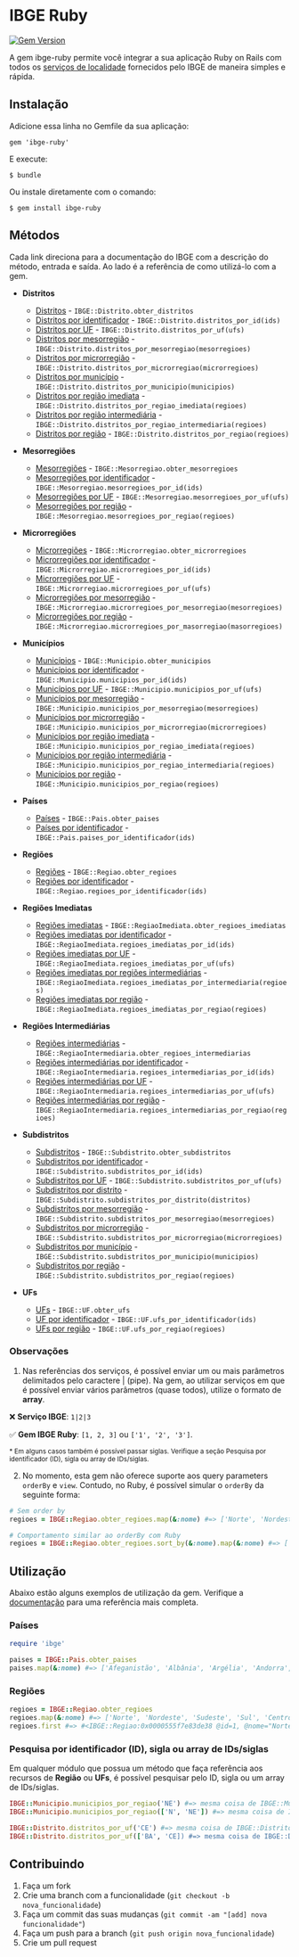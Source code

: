 # IBGE Ruby

[![Gem Version](https://badge.fury.io/rb/ibge-ruby.svg)](http://badge.fury.io/rb/ibge-ruby)

A gem ibge-ruby permite você integrar a sua aplicação Ruby on Rails com todos os [serviços de localidade](https://servicodados.ibge.gov.br/api/docs/localidades) fornecidos pelo IBGE de maneira simples e rápida.

## Instalação

Adicione essa linha no Gemfile da sua aplicação:

    gem 'ibge-ruby'

E execute:

    $ bundle

Ou instale diretamente com o comando:

    $ gem install ibge-ruby

## Métodos

Cada link direciona para a documentação do IBGE com a descrição do método, entrada e saída. Ao lado é a referência de como utilizá-lo com a gem.

* __Distritos__
  * [Distritos](https://servicodados.ibge.gov.br/api/docs/localidades#api-Distritos-distritosGet) - `IBGE::Distrito.obter_distritos`
  * [Distritos por identificador](https://servicodados.ibge.gov.br/api/docs/localidades#api-Distritos-distritosIdGet) - `IBGE::Distrito.distritos_por_id(ids)`
  * [Distritos por UF](https://servicodados.ibge.gov.br/api/docs/localidades#api-Distritos-estadosUFDistritosGet) - `IBGE::Distrito.distritos_por_uf(ufs)`
  * [Distritos por mesorregião](https://servicodados.ibge.gov.br/api/docs/localidades#api-Distritos-mesorregioesMesorregiaoDistritosGet) - `IBGE::Distrito.distritos_por_mesorregiao(mesorregioes)`
  * [Distritos por microrregião](https://servicodados.ibge.gov.br/api/docs/localidades#api-Distritos-microrregioesMicrorregiaoDistritosGet) - `IBGE::Distrito.distritos_por_microrregiao(microrregioes)`
  * [Distritos por município](https://servicodados.ibge.gov.br/api/docs/localidades#api-Distritos-municipiosMunicipioDistritosGet) - `IBGE::Distrito.distritos_por_municipio(municipios)`
  * [Distritos por região imediata](https://servicodados.ibge.gov.br/api/docs/localidades#api-Distritos-regioesImediatasRegiaoImediataDistritosGet) - `IBGE::Distrito.distritos_por_regiao_imediata(regioes)`
  * [Distritos por região intermediária](https://servicodados.ibge.gov.br/api/docs/localidades#api-Distritos-regioesIntermediariasRegiaoIntermediariaDistritosGet) - `IBGE::Distrito.distritos_por_regiao_intermediaria(regioes)`
  * [Distritos por região](https://servicodados.ibge.gov.br/api/docs/localidades#api-Distritos-regioesMacrorregiaoDistritosGet) - `IBGE::Distrito.distritos_por_regiao(regioes)`

* __Mesorregiões__
  * [Mesorregiões](https://servicodados.ibge.gov.br/api/docs/localidades#api-Mesorregioes-mesorregioesGet) - `IBGE::Mesorregiao.obter_mesorregioes`
  * [Mesorregiões por identificador](https://servicodados.ibge.gov.br/api/docs/localidades#api-Mesorregioes-mesorregioesMesorregiaoGet) - `IBGE::Mesorregiao.mesorregioes_por_id(ids)`
  * [Mesorregiões por UF](https://servicodados.ibge.gov.br/api/docs/localidades#api-Mesorregioes-estadosUFMesorregioesGet) - `IBGE::Mesorregiao.mesorregioes_por_uf(ufs)`
  * [Mesorregiões por região](https://servicodados.ibge.gov.br/api/docs/localidades#api-Mesorregioes-regioesMacrorregiaoMesorregioesGet) - `IBGE::Mesorregiao.mesorregioes_por_regiao(regioes)` 
  
* __Microrregiões__
  * [Microrregiões](https://servicodados.ibge.gov.br/api/docs/localidades#api-Microrregioes-microrregioesGet) - `IBGE::Microrregiao.obter_microrregioes`
  * [Microrregiões por identificador](https://servicodados.ibge.gov.br/api/docs/localidades#api-Microrregioes-microrregioesMicrorregiaoGet) - `IBGE::Microrregiao.microrregioes_por_id(ids)`
  * [Microrregiões por UF](https://servicodados.ibge.gov.br/api/docs/localidades#api-Microrregioes-estadosUFMicrorregioesGet) - `IBGE::Microrregiao.microrregioes_por_uf(ufs)`
  * [Microrregiões por mesorregião](https://servicodados.ibge.gov.br/api/docs/localidades#api-Microrregioes-mesorregioesMesorregiaoMicrorregioesGet) - `IBGE::Microrregiao.microrregioes_por_mesorregiao(mesorregioes)`
  * [Microrregiões por região](https://servicodados.ibge.gov.br/api/docs/localidades#api-Microrregioes-regioesMacrorregiaoMicrorregioesGet) - `IBGE::Microrregiao.microrregioes_por_masorregiao(masorregioes)`

* __Municípios__
  * [Municípios](https://servicodados.ibge.gov.br/api/docs/localidades#api-Municipios-municipiosGet) - `IBGE::Municipio.obter_municipios`
  * [Municípios por identificador](https://servicodados.ibge.gov.br/api/docs/localidades#api-Municipios-municipiosMunicipioGet) - `IBGE::Municipio.municipios_por_id(ids)`
  * [Municípios por UF](https://servicodados.ibge.gov.br/api/docs/localidades#api-Municipios-estadosUFMunicipiosGet) - `IBGE::Municipio.municipios_por_uf(ufs)`
  * [Municípios por mesorregião](https://servicodados.ibge.gov.br/api/docs/localidades#api-Municipios-mesorregioesMesorregiaoMunicipiosGet) - `IBGE::Municipio.municipios_por_mesorregiao(mesorregioes)`
  * [Municípios por microrregião](https://servicodados.ibge.gov.br/api/docs/localidades#api-Municipios-microrregioesMicrorregiaoMunicipiosGet) - `IBGE::Municipio.municipios_por_microrregiao(microrregioes)`
  * [Municípios por região imediata](https://servicodados.ibge.gov.br/api/docs/localidades#api-Municipios-regioesImediatasRegiaoImediataMunicipiosGet) - `IBGE::Municipio.municipios_por_regiao_imediata(regioes)`
  * [Municípios por região intermediária](https://servicodados.ibge.gov.br/api/docs/localidades#api-Municipios-regioesIntermediariasRegiaoIntermediariaMunicipiosGet) - `IBGE::Municipio.municipios_por_regiao_intermediaria(regioes)`
  * [Municípios por região](https://servicodados.ibge.gov.br/api/docs/localidades#api-Municipios-regioesMacrorregiaoMunicipiosGet) - `IBGE::Municipio.municipios_por_regiao(regioes)`
  
* __Países__
  * [Países](https://servicodados.ibge.gov.br/api/docs/localidades#api-Paises-paisesGet) - `IBGE::Pais.obter_paises`
  * [Países por identificador](https://servicodados.ibge.gov.br/api/docs/localidades#api-Paises-paisesPaisGet) - `IBGE::Pais.paises_por_identificador(ids)`
  
* __Regiões__
  * [Regiões](https://servicodados.ibge.gov.br/api/docs/localidades#api-Regioes-regioesGet) - `IBGE::Regiao.obter_regioes`
  * [Regiões por identificador](https://servicodados.ibge.gov.br/api/docs/localidades#api-Regioes-regioesMacrorregiaoGet) - `IBGE::Regiao.regioes_por_identificador(ids)`
  
* __Regiões Imediatas__
  * [Regiões imediatas](https://servicodados.ibge.gov.br/api/docs/localidades#api-RegioesImediatas-regioesImediatasGet) - `IBGE::RegiaoImediata.obter_regioes_imediatas`
  * [Regiões imediatas por identificador](https://servicodados.ibge.gov.br/api/docs/localidades#api-RegioesImediatas-regioesImediatasRegiaoImediataGet) - `IBGE::RegiaoImediata.regioes_imediatas_por_id(ids)`
  * [Regiões imediatas por UF](https://servicodados.ibge.gov.br/api/docs/localidades#api-RegioesImediatas-estadosUFRegioesImediatasGet) - `IBGE::RegiaoImediata.regioes_imediatas_por_uf(ufs)`
  * [Regiões imediatas por regiões intermediárias](https://servicodados.ibge.gov.br/api/docs/localidades#api-RegioesImediatas-regioesIntermediariasRegiaoIntermediariaRegioesImediatasGet) - `IBGE::RegiaoImediata.regioes_imediatas_por_intermediaria(regioes)`
  * [Regiões imediatas por região](https://servicodados.ibge.gov.br/api/docs/localidades#api-RegioesImediatas-regioesMacrorregiaoRegioesImediatasGet) - `IBGE::RegiaoImediata.regioes_imediatas_por_regiao(regioes)`
  
* __Regiões Intermediárias__
  * [Regiões intermediárias](https://servicodados.ibge.gov.br/api/docs/localidades#api-RegioesIntermediarias-regioesIntermediariasGet) - `IBGE::RegiaoIntermediaria.obter_regioes_intermediarias`
  * [Regiões intermediárias por identificador](https://servicodados.ibge.gov.br/api/docs/localidades#api-RegioesIntermediarias-regioesIntermediariasRegiaoIntermediariaGet) - `IBGE::RegiaoIntermediaria.regioes_intermediarias_por_id(ids)`
  * [Regiões intermediárias por UF](https://servicodados.ibge.gov.br/api/docs/localidades#api-RegioesIntermediarias-estadosUFRegioesIntermediariasGet) - `IBGE::RegiaoIntermediaria.regioes_intermediarias_por_uf(ufs)`
  * [Regiões intermediárias por região](https://servicodados.ibge.gov.br/api/docs/localidades#api-RegioesIntermediarias-regioesMacrorregiaoRegioesIntermediariasGet) - `IBGE::RegiaoIntermediaria.regioes_intermediarias_por_regiao(regioes)`
  
* __Subdistritos__
  * [Subdistritos](https://servicodados.ibge.gov.br/api/docs/localidades#api-Subdistritos-subdistritosGet) - `IBGE::Subdistrito.obter_subdistritos`
  * [Subdistritos por identificador](https://servicodados.ibge.gov.br/api/docs/localidades#api-Subdistritos-subdistritosIdGet) - `IBGE::Subdistrito.subdistritos_por_id(ids)`
  * [Subdistritos por UF](https://servicodados.ibge.gov.br/api/docs/localidades#api-Subdistritos-estadosUFSubdistritosGet) - `IBGE::Subdistrito.subdistritos_por_uf(ufs)`
  * [Subdistritos por distrito](https://servicodados.ibge.gov.br/api/docs/localidades#api-Subdistritos-distritosDistritoSubdistritosGet) - `IBGE::Subdistrito.subdistritos_por_distrito(distritos)`
  * [Subdistritos por mesorregião](https://servicodados.ibge.gov.br/api/docs/localidades#api-Subdistritos-mesorregioesMesorregiaoSubdistritosGet) - `IBGE::Subdistrito.subdistritos_por_mesorregiao(mesorregioes)`
  * [Subdistritos por microrregião](https://servicodados.ibge.gov.br/api/docs/localidades#api-Subdistritos-microrregioesMicrorregiaoSubdistritosGet) - `IBGE::Subdistrito.subdistritos_por_microrregiao(microrregioes)`
  * [Subdistritos por município](https://servicodados.ibge.gov.br/api/docs/localidades#api-Subdistritos-municipiosMunicipioSubdistritosGet) - `IBGE::Subdistrito.subdistritos_por_municipio(municipios)`
  * [Subdistritos por região](https://servicodados.ibge.gov.br/api/docs/localidades#api-Subdistritos-regioesMacrorregiaoSubdistritosGet) - `IBGE::Subdistrito.subdistritos_por_regiao(regioes)`
  
* __UFs__
  * [UFs](https://servicodados.ibge.gov.br/api/docs/localidades#api-UFs-estadosGet) - `IBGE::UF.obter_ufs`
  * [UF por identificador](https://servicodados.ibge.gov.br/api/docs/localidades#api-UFs-estadosUFGet) - `IBGE::UF.ufs_por_identificador(ids)`
  * [UFs por região](https://servicodados.ibge.gov.br/api/docs/localidades#api-UFs-regioesMacrorregiaoEstadosGet) - `IBGE::UF.ufs_por_regiao(regioes)`

### Observações

1. Nas referências dos serviços, é possível enviar um ou mais parâmetros delimitados pelo caractere | (pipe). 
Na gem, ao utilizar serviços em que é possível enviar vários parâmetros (quase todos), utilize o formato de **array**.

❌ **Serviço IBGE**: `1|2|3`

✅ **Gem IBGE Ruby**: `[1, 2, 3]` ou `['1', '2', '3']`.

<sub>* Em alguns casos também é possível passar siglas. Verifique a seção Pesquisa por identificador (ID), sigla ou array de IDs/siglas.</sub>

2. No momento, esta gem não oferece suporte aos query parameters `orderBy` e `view`. Contudo, no Ruby, é possível simular o `orderBy` da seguinte forma:

```ruby
# Sem order by
regioes = IBGE::Regiao.obter_regioes.map(&:nome) #=> ['Norte', 'Nordeste', 'Sudeste', 'Sul', 'Centro-Oeste']

# Comportamento similar ao orderBy com Ruby
regioes = IBGE::Regiao.obter_regioes.sort_by(&:nome).map(&:nome) #=> ['Centro-Oeste', 'Nordeste', 'Norte', 'Sudeste', 'Sul']
```

## Utilização

Abaixo estão alguns exemplos de utilização da gem. Verifique a [documentação](https://www.rubydoc.info/gems/ibge-ruby/IBGE) para uma referência mais completa.

### Países

```ruby
require 'ibge'

paises = IBGE::Pais.obter_paises
paises.map(&:nome) #=> ['Afeganistão', 'Albânia', 'Argélia', 'Andorra', 'Angola'...]
```

### Regiões

```ruby
regioes = IBGE::Regiao.obter_regioes
regioes.map(&:nome) #=> ['Norte', 'Nordeste', 'Sudeste', 'Sul', 'Centro-Oeste']
regioes.first #=> #<IBGE::Regiao:0x0000555f7e83de38 @id=1, @nome="Norte", @sigla="N">
```

### Pesquisa por identificador (ID), sigla ou array de IDs/siglas

Em qualquer módulo que possua um método que faça referência aos recursos de **Região** ou **UFs**, é possível pesquisar pelo ID, sigla ou um array de IDs/siglas.

```ruby
IBGE::Municipio.municipios_por_regiao('NE') #=> mesma coisa de IBGE::Municipio.municipios_por_regiao(2)
IBGE::Municipio.municipios_por_regiao(['N', 'NE']) #=> mesma coisa de IBGE::Municipio.municipios_por_regiao([1, 2])

IBGE::Distrito.distritos_por_uf('CE') #=> mesma coisa de IBGE::Distrito.distritos_por_uf(23)
IBGE::Distrito.distritos_por_uf(['BA', 'CE]) #=> mesma coisa de IBGE::Distrito.distritos_por_uf([29, 23])
```

## Contribuindo

1. Faça um fork
2. Crie uma branch com a funcionalidade (`git checkout -b nova_funcionalidade`)
3. Faça um commit das suas mudanças (`git commit -am "[add] nova funcionalidade"`)
4. Faça um push para a branch (`git push origin nova_funcionalidade`)
5. Crie um pull request
